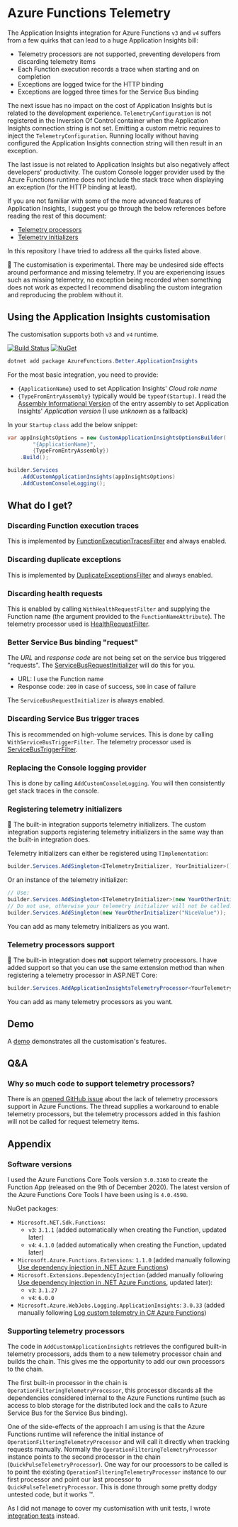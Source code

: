 # Azure Functions Telemetry

The Application Insights integration for Azure Functions `v3` and `v4` suffers from a few quirks that can lead to a huge Application Insights bill:

- Telemetry processors are not supported, preventing developers from discarding telemetry items
- Each Function execution records a trace when starting and on completion
- Exceptions are logged twice for the HTTP binding
- Exceptions are logged three times for the Service Bus binding

The next issue has no impact on the cost of Application Insights but is related to the development experience. `TelemetryConfiguration` is not registered in the Inversion Of Control container when the Application Insights connection string is not set. Emitting a custom metric requires to inject the `TelemetryConfiguration`. Running locally without having configured the Application Insights connection string will then result in an exception.

The last issue is not related to Application Insights but also negatively affect developers' productivity. The custom Console logger provider used by the Azure Functions runtime does not include the stack trace when displaying an exception (for the HTTP binding at least).

If you are not familiar with some of the more advanced features of Application Insights, I suggest you go through the below references before reading the rest of this document:

- [Telemetry processors][telemetry-processors]
- [Telemetry initializers][telemetry-initializers]

In this repository I have tried to address all the quirks listed above.

:rotating_light: The customisation is experimental. There may be undesired side effects around performance and missing telemetry. If you are experiencing issues such as missing telemetry, no exception being recorded when something does not work as expected I recommend disabling the custom integration and reproducing the problem without it.

## Using the Application Insights customisation

The customisation supports both `v3` and `v4` runtime.

[![Build Status][github-actions-shield]][github-actions] [![NuGet][nuget-tool-badge]][nuget-tool-command]

```powershell
dotnet add package AzureFunctions.Better.ApplicationInsights
```

For the most basic integration, you need to provide:

- `{ApplicationName}` used to set Application Insights' _Cloud role name_
- `{TypeFromEntryAssembly}` typically would be `typeof(Startup)`. I read the [Assembly Informational Version][assembly-informational-version] of the entry assembly to set Application Insights' _Application version_ (I use _unknown_ as a fallback)

In your `Startup` `class` add the below snippet:

```csharp
var appInsightsOptions = new CustomApplicationInsightsOptionsBuilder(
        "{ApplicationName}",
        {TypeFromEntryAssembly})
    .Build();

builder.Services
    .AddCustomApplicationInsights(appInsightsOptions)
    .AddCustomConsoleLogging();
```

## What do I get?

### Discarding Function execution traces

This is implemented by [FunctionExecutionTracesFilter][function-execution-traces-filter] and always enabled.

### Discarding duplicate exceptions

This is implemented by [DuplicateExceptionsFilter][duplicate-exceptions-filter] and always enabled.

### Discarding health requests

This is enabled by calling `WithHealthRequestFilter` and supplying the Function name (the argument provided to the `FunctionNameAttribute`). The telemetry processor used is [HealthRequestFilter][health-request-filter].

### Better Service Bus binding "request"

The _URL_ and _response code_ are not being set on the service bus triggered "requests". The [ServiceBusRequestInitializer][service-bus-request-initializer] will do this for you.

- URL: I use the Function name
- Response code: `200` in case of success, `500` in case of failure

The `ServiceBusRequestInitializer` is always enabled.

### Discarding Service Bus trigger traces

This is recommended on high-volume services. This is done by calling `WithServiceBusTriggerFilter`. The telemetry processor used is [ServiceBusTriggerFilter][service-bus-trigger-filter].

### Replacing the Console logging provider

This is done by calling `AddCustomConsoleLogging`. You will then consistently get stack traces in the console.

### Registering telemetry initializers

:memo: The built-in integration supports telemetry initializers. The custom integration supports registering telemetry initializers in the same way than the built-in integration does.

Telemetry initializers can either be registered using `TImplementation`:

```csharp
builder.Services.AddSingleton<ITelemetryInitializer, YourInitializer>();
```

Or an instance of the telemetry initializer:

```csharp
// Use:
builder.Services.AddSingleton<ITelemetryInitializer>(new YourOtherInitializer("NiceValue"));
// Do not use, otherwise your telemetry initializer will not be called:
builder.Services.AddSingleton(new YourOtherInitializer("NiceValue"));
```

You can add as many telemetry initializers as you want.

### Telemetry processors support

:memo: The built-in integration does **not** support telemetry processors. I have added support so that you can use the same extension method than when registering a telemetry processor in ASP.NET Core:

```csharp
builder.Services.AddApplicationInsightsTelemetryProcessor<YourTelemetryProcessor>();
```

You can add as many telemetry processors as you want.

## Demo

A [demo](/docs/DEMO.md) demonstrates all the customisation's features.

## Q&A

### Why so much code to support telemetry processors?

There is an [opened GitHub issue][telemetry-processor-support-github-issue] about the lack of telemetry processors support in Azure Functions. The thread supplies a workaround to enable telemetry processors, but the telemetry processors added in this fashion will not be called for request telemetry items.

## Appendix

### Software versions

I used the Azure Functions Core Tools version `3.0.3160` to create the Function App (released on the 9th of December 2020). The latest version of the Azure Functions Core Tools I have been using is `4.0.4590`.

NuGet packages:

- `Microsoft.NET.Sdk.Functions`:
  - `v3`: `3.1.1` (added automatically when creating the Function, updated later)
  - `v4`: `4.1.0` (added automatically when creating the Function, updated later)
- `Microsoft.Azure.Functions.Extensions`: `1.1.0` (added manually following [Use dependency injection in .NET Azure Functions][dependency-injection])
- `Microsoft.Extensions.DependencyInjection` (added manually following [Use dependency injection in .NET Azure Functions][dependency-injection], updated later):
  - `v3`: `3.1.27`
  - `v4`: `6.0.0`
- `Microsoft.Azure.WebJobs.Logging.ApplicationInsights`: `3.0.33` (added manually following [Log custom telemetry in C# Azure Functions][custom-telemetry])

### Supporting telemetry processors

The code in `AddCustomApplicationInsights` retrieves the configured built-in telemetry processors, adds them to a new telemetry processor chain and builds the chain. This gives me the opportunity to add our own processors to the chain.

The first built-in processor in the chain is `OperationFilteringTelemetryProcessor`, this processor discards all the dependencies considered internal to the Azure Functions runtime (such as access to blob storage for the distributed lock and the calls to Azure Service Bus for the Service Bus binding).

One of the side-effects of the approach I am using is that the Azure Functions runtime will reference the initial instance of `OperationFilteringTelemetryProcessor` and will call it directly when tracking requests manually. Normally the `OperationFilteringTelemetryProcessor` instance points to the second processor in the chain (`QuickPulseTelemetryProcessor`). One way for our processors to be called is to point the existing `OperationFilteringTelemetryProcessor` instance to our first processor and point our last processor to `QuickPulseTelemetryProcessor`. This is done through some pretty dodgy untested code, but it works :tm:.

As I did not manage to cover my customisation with unit tests, I wrote [integration tests][integration-tests] instead.

[dependency-injection]: https://docs.microsoft.com/en-us/azure/azure-functions/functions-dotnet-dependency-injection
[custom-telemetry]: https://docs.microsoft.com/en-us/azure/azure-functions/functions-dotnet-class-library?tabs=v2%2Ccmd#log-custom-telemetry-in-c-functions
[telemetry-processors]: https://docs.microsoft.com/en-us/azure/azure-monitor/app/api-filtering-sampling#filtering
[telemetry-initializers]: https://docs.microsoft.com/en-us/azure/azure-monitor/app/api-filtering-sampling#addmodify-properties-itelemetryinitializer
[assembly-informational-version]: https://docs.microsoft.com/en-us/dotnet/standard/assembly/versioning#assembly-informational-version
[function-execution-traces-filter]: https://github.com/gabrielweyer/azure-functions-telemetry/blob/main/src/AzureFunctionsTelemetry/ApplicationInsights/FunctionExecutionTracesFilter.cs
[duplicate-exceptions-filter]: https://github.com/gabrielweyer/azure-functions-telemetry/blob/main/src/AzureFunctionsTelemetry/ApplicationInsights/DuplicateExceptionsFilter.cs
[health-request-filter]: https://github.com/gabrielweyer/azure-functions-telemetry/blob/main/src/AzureFunctionsTelemetry/ApplicationInsights/HealthRequestFilter.cs
[service-bus-request-initializer]: https://github.com/gabrielweyer/azure-functions-telemetry/blob/main/src/AzureFunctionsTelemetry/ApplicationInsights/ServiceBusRequestInitializer.cs
[service-bus-trigger-filter]: https://github.com/gabrielweyer/azure-functions-telemetry/blob/main/src/AzureFunctionsTelemetry/ApplicationInsights/ServiceBusTriggerFilter.cs
[telemetry-processor-support-github-issue]: https://github.com/Azure/azure-functions-host/issues/3741
[integration-tests]: CONTRIBUTING.md
[github-actions]: https://github.com/gabrielweyer/azure-functions-telemetry/actions/workflows/build.yml
[github-actions-shield]: https://github.com/gabrielweyer/azure-functions-telemetry/actions/workflows/build.yml/badge.svg
[nuget-tool-badge]: https://img.shields.io/nuget/v/AzureFunctions.Better.ApplicationInsights.svg?label=NuGet
[nuget-tool-command]: https://www.nuget.org/packages/AzureFunctions.Better.ApplicationInsights
